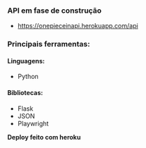 ### API em fase de construção
* https://onepieceinapi.herokuapp.com/api

### Principais ferramentas:

#### Linguagens:

* Python

#### Bibliotecas:

* Flask
* JSON
* Playwright

**Deploy feito com heroku**
